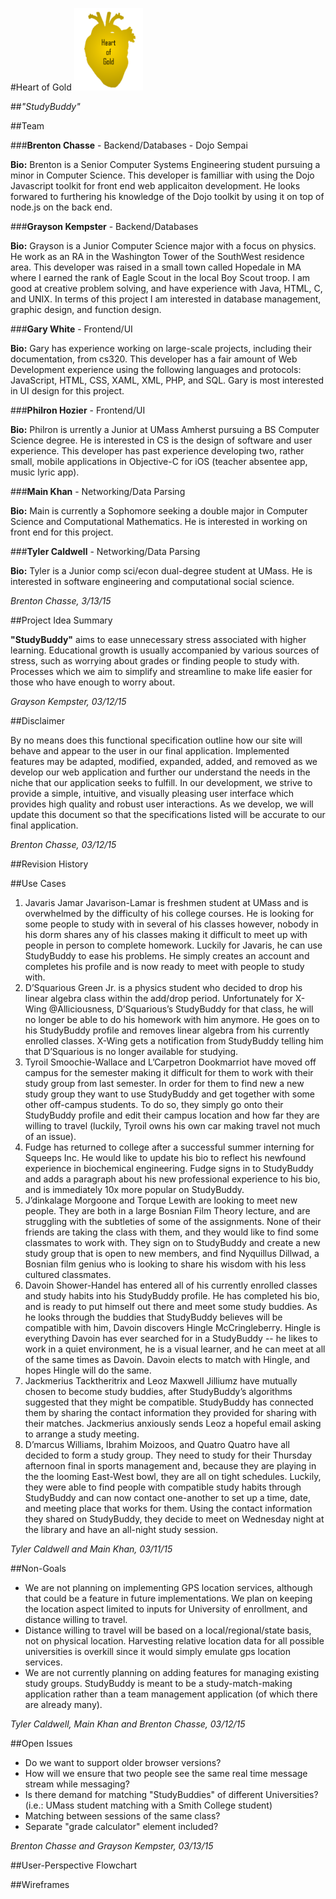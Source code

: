 #Heart of Gold
<img src = "../Images/logo1.png" alt = "Heart of Gold" height = "132" width = "110">

##<i>"StudyBuddy"</i>

##Team

###**Brenton Chasse**   - Backend/Databases - Dojo Sempai

<b>Bio:</b>  Brenton is a Senior Computer Systems Engineering student pursuing a minor in Computer Science. This developer is familliar with using the Dojo Javascript toolkit for front end web applicaiton development. He looks forwared to furthering his knowledge of the Dojo toolkit by using it on top of node.js on the back end.

###**Grayson Kempster** - Backend/Databases

<b>Bio:</b> Grayson is a Junior Computer Science major with a focus on physics. He work as an RA in the Washington Tower of the SouthWest residence area. This developer was raised in a small town called Hopedale in MA where I earned the rank of Eagle Scout in the local Boy Scout troop. I am good at creative problem solving, and have experience with Java, HTML, C, and UNIX. In terms of this project I am interested in database management, graphic design, and function design.

###**Gary White**       - Frontend/UI

<b>Bio:</b> Gary has experience working on large-scale projects, including their documentation, from cs320. This developer has a fair amount of Web Development experience using the following languages and protocols: JavaScript, HTML, CSS, XAML, XML, PHP, and SQL. Gary is most interested in UI design for this project.

###**Philron Hozier**   - Frontend/UI

<b>Bio:</b> Philron is urrently a Junior at UMass Amherst pursuing a BS Computer Science degree. He is interested in CS is the design of software and user experience.  This developer has past experience developing two, rather small, mobile applications in Objective-C for iOS (teacher absentee app, music lyric app). 

###**Main Khan**        - Networking/Data Parsing

<b>Bio:</b> Main is currently a Sophomore seeking a double major in Computer Science and Computational Mathematics. He is interested in working on front end for this project.

###**Tyler Caldwell**   - Networking/Data Parsing

<b>Bio:</b> Tyler is a Junior comp sci/econ dual-degree student at UMass. He is interested in software engineering and computational social science.

*Brenton Chasse, 3/13/15*

##Project Idea Summary
<!---
Just a basic run-through
-->
<b>"StudyBuddy"</b> aims to ease unnecessary stress associated with higher learning. Educational growth is usually accompanied by various sources of stress, such as worrying about grades or finding people to study with. Processes which we aim to simplify and streamline to make life easier for those who have enough to worry about.

*Grayson Kempster, 03/12/15*

##Disclaimer
<!--
Status of the functional specification, what it does and does not discuss
-->
By no means does this functional specification outline how our site will behave and appear to the user in our final application. Implemented features may be adapted, modified, expanded, added, and removed as we develop our web application and further our understand the needs in the niche that our application seeks to fulfill. In our development, we strive to provide a simple, intuitive, and visually pleasing user interface which provides high quality and robust user interactions. As we develop, we will update this document so that the specifications listed will be accurate to our final application.

*Brenton Chasse, 03/12/15*

##Revision History
<!--
To be updated throughout the semester
-->
##Use Cases
1. Javaris Jamar Javarison-Lamar is freshmen student at UMass and is overwhelmed by the difficulty of his college courses. He is looking for some people to study with in several of his classes however, nobody in his dorm shares any of his classes making it difficult to meet up with people in person to complete homework. Luckily for Javaris, he can use StudyBuddy to ease his problems. He simply creates an account and completes his profile and is now ready to meet with people to study with.
2. D’Squarious Green Jr. is a physics student who decided to drop his linear algebra class within the add/drop period. Unfortunately for X-Wing @Alliciousness, D’Squarious’s StudyBuddy for that class, he will no longer be able to do his homework with him anymore. He goes on to his StudyBuddy profile and removes linear algebra from his currently enrolled classes. X-Wing gets a notification from StudyBuddy telling him that D’Squarious is no longer available for studying.
3. Tyroil Smoochie-Wallace and L’Carpetron Dookmarriot have moved off campus for the semester making it difficult for them to work with their study group from last semester. In order for them to find new a new study group they want to use StudyBuddy and get together with some other off-campus students. To do so, they simply go onto their StudyBuddy profile and edit their campus location and how far they are willing to travel (luckily, Tyroil owns his own car making travel not much of an issue).
4. Fudge has returned to college after a successful summer interning for Squeeps Inc. He would like to update his bio to reflect his newfound experience in biochemical engineering. Fudge signs in to StudyBuddy and adds a paragraph about his new professional experience to his bio, and is immediately 10x more popular on StudyBuddy.
5. J’dinkalage Morgoone and Torque Lewith are looking to meet new people. They are both in a large Bosnian Film Theory lecture, and are struggling with the subtleties of some of the assignments. None of their friends are taking the class with them, and they would like to find some classmates to work with. They sign on to StudyBuddy and create a new study group that is open to new members, and find Nyquillus Dillwad, a Bosnian film genius who is looking to share his wisdom with his less cultured classmates.
6. Davoin Shower-Handel has entered all of his currently enrolled classes and study habits into his StudyBuddy profile. He has completed his bio, and is ready to put himself out there and meet some study buddies. As he looks through the buddies that StudyBuddy believes will be compatible with him, Davoin discovers Hingle McCringleberry. Hingle is everything Davoin has ever searched for in a StudyBuddy -- he likes to work in a quiet environment, he is a visual learner, and he can meet at all of the same times as Davoin. Davoin elects to match with Hingle, and hopes Hingle will do the same.
7. Jackmerius Tacktheritrix and Leoz Maxwell Jilliumz have mutually chosen to become study buddies, after StudyBuddy’s algorithms suggested that they might be compatible. StudyBuddy has connected them by sharing the contact information they provided for sharing with their matches. Jackmerius anxiously sends Leoz a hopeful email asking to arrange a study meeting.
8. D’marcus Williams, Ibrahim Moizoos, and Quatro Quatro have all decided to form a study group. They need to study for their Thursday afternoon final in sports management and, because they are playing in the the looming East-West bowl, they are all on tight schedules. Luckily, they were able to find people with compatible study habits through StudyBuddy and can now contact one-another to set up a time, date, and meeting place that works for them. Using the contact information they shared on StudyBuddy, they decide to meet on Wednesday night at the library and have an all-night study session.

*Tyler Caldwell and Main Khan, 03/11/15*


##Non-Goals
* We are not planning on implementing GPS location services, although that could be a feature in future implementations. We plan on keeping the location aspect limited to inputs for University of enrollment, and distance willing to travel.
* Distance willing to travel will be based on a local/regional/state basis, not on physical location. Harvesting relative location data for all possible universities is overkill since it would simply emulate gps location services.
* We are not currently planning on adding features for managing existing study groups. StudyBuddy is meant to be a study-match-making application rather than a team management application (of which there are already many).

*Tyler Caldwell, Main Khan and Brenton Chasse, 03/12/15*

##Open Issues
<!--
A list
-->
* Do we want to support older browser versions?
* How will we ensure that two people see the same real time message stream while messaging?
* Is there demand for matching "StudyBuddies" of different Universities? (i.e.: UMass student matching with a Smith College student)
* Matching between sessions of the same class?
* Separate "grade calculator" element included?

*Brenton Chasse and Grayson Kempster, 03/13/15*

##User-Perspective Flowchart
<!--
-->
##Wireframes
<!--
At least 5, with explanation as to how it meets user needs, and a list of
open issues for aspects of the application that will be answered as development
proceeds
-->

<!-- Each section must be annotated with the author and date of that section -->
<!-- We have to relate the project idea to our general education courses -->
<!-- We also have to update the README.md in the root with a section about
     the functional specification, and describing which files we created for
     this assignment that we want reviewed by the grader -->
<!-- We have to make weekly team meeting notes for each week since the second
     assignment was released in the docs/Notes directory -->
<!-- Include any prototype code or research we've done up to this point -->
<!-- Describe log-in and authentication functionality too -->
